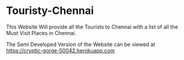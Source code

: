 # Touristy-Chennai
This Website Will provide all the Tourists to Chennai with a list of all the Must Visit Places in Chennai.

The Semi Developed Version of the Website can be viewed at https://cryptic-gorge-50042.herokuapp.com

